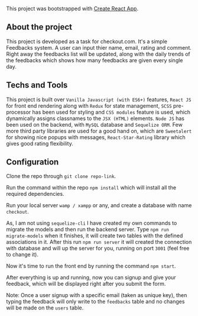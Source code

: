 This project was bootstrapped with [Create React App](https://github.com/facebook/create-react-app).

## About the project

This project is developed as a task for checkout.com. It's a simple Feedbacks system. A user can input thier name, email, rating and comment. Right away the feedbacks list will be updated, along with the daily trends of the feedbacks which shows how many feedbacks are given every single day.

## Techs and Tools

This project is built over `Vanilla Javascript (with ES6+)` features, `React JS` for front end rendering along with `Redux` for state management, `SCSS` pre-processor has been used for styling and `CSS modules` feature is used, which dynamically assigns classnames to the `JSX (HTML)` elements. `Node JS` has been used on the backend, with `MySQL` database and `Sequelize ORM`. Few more third party libraries are used for a good hand on, which are `Sweetalert` for showing nice popups with messages, `React-Star-Rating` library which gives good rating flexibility. 

## Configuration

Clone the repo through `git clone repo-link`.</br>

Run the command within the repo `npm install` which will install all the required dependencies.</br>

Run your local server `wamp / xampp` or any, and create a database with name `checkout`.</br>

As, I am not using `sequelize-cli` I have created my own commands to migrate the models and then run the backend server. Type `npm run migrate-models` when it finishes, it will create two tables with the defined associations in it. After this run `npm run server` it will created the connection with database and will up the server for you, running on port `3001` (feel free to change it).</br>

Now it's time to run the front end by running the command `npm start`.</br>

After everything is up and running, now you can signup and give your feedback, which will be displayed right after you submit the form. </br>

Note: Once a user signup with a specific email (taken as unique key), then typing the feedback will only write to the `feedbacks` table and no changes will be made on the `users` table.</br>

